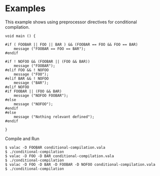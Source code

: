 # Examples
This example shows using preprocessor directives for conditional compilation.

```vala
void main () {

#if ( FOOBAR || FOO || BAR ) && (FOOBAR == FOO && FOO == BAR)
    message ("FOOBAR == FOO == BAR");
#endif

#if ! NOFOO && (FOOBAR || (FOO && BAR)) 
    message ("FOOBAR");
#elif FOO && ! NOFOO 
    message ("FOO");
#elif BAR && ! NOFOO
    message ("BAR");
#elif NOFOO
#if FOOBAR || (FOO && BAR)
    message ("NOFOO FOOBAR");
#else
    message ("NOFOO");
#endif
#else
    message ("Nothing relevant defined");
#endif

}
```
Compile and Run
```
$ valac -D FOOBAR conditional-compilation.vala
$ ./conditional-compilation
$ valac -D FOO -D BAR conditional-compilation.vala
$ ./conditional-compilation
$ valac -D FOO -D BAR -D FOOBAR -D NOFOO conditional-compilation.vala
$ ./conditional-compilation
```